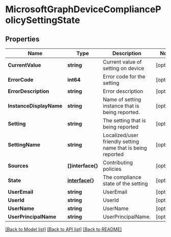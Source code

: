# MicrosoftGraphDeviceCompliancePolicySettingState

## Properties

Name | Type | Description | Notes
------------ | ------------- | ------------- | -------------
**CurrentValue** | **string** | Current value of setting on device | [optional] 
**ErrorCode** | **int64** | Error code for the setting | [optional] 
**ErrorDescription** | **string** | Error description | [optional] 
**InstanceDisplayName** | **string** | Name of setting instance that is being reported. | [optional] 
**Setting** | **string** | The setting that is being reported | [optional] 
**SettingName** | **string** | Localized/user friendly setting name that is being reported | [optional] 
**Sources** | **[]interface{}** | Contributing policies | [optional] 
**State** | [**interface{}**](.md) | The compliance state of the setting | [optional] 
**UserEmail** | **string** | UserEmail | [optional] 
**UserId** | **string** | UserId | [optional] 
**UserName** | **string** | UserName | [optional] 
**UserPrincipalName** | **string** | UserPrincipalName. | [optional] 

[[Back to Model list]](../README.md#documentation-for-models) [[Back to API list]](../README.md#documentation-for-api-endpoints) [[Back to README]](../README.md)


